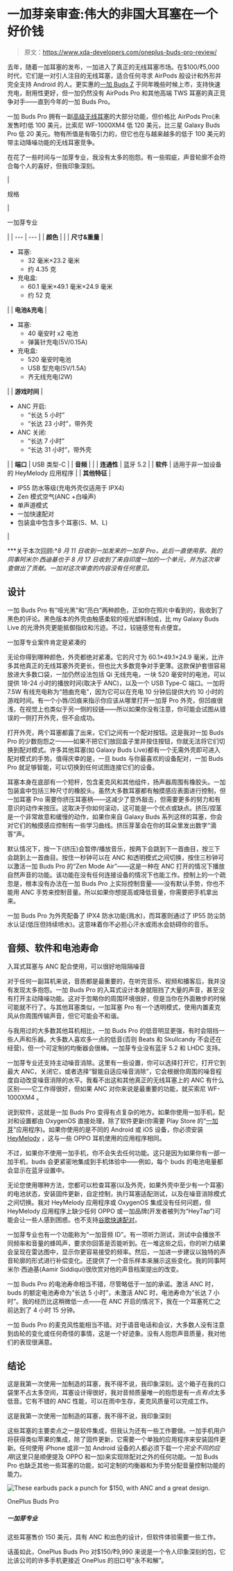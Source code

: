 # 一加芽亲审查:伟大的非国大耳塞在一个好价钱

> 原文：<https://www.xda-developers.com/oneplus-buds-pro-review/>

去年，随着一加耳塞的发布，一加进入了真正的无线耳塞市场。在$100/₹5,000 时代，它们是一对引人注目的无线耳塞，适合任何寻求 AirPods 般设计和外形并完全支持 Android 的人。更实惠的[一加 Buds Z](https://www.xda-developers.com/oneplus-buds-z-affordable-true-wireless-earbuds-fast-charging/) 于同年晚些时候上市，支持快速充电，耐用性更好，但一加仍然没有 AirPods Pro 和其他高端 TWS 耳塞的真正竞争对手——直到今年的一加 Buds Pro。

一加 Buds Pro 拥有一副[高级无线耳塞](https://www.xda-developers.com/best-wireless-earbuds/)的大部分功能，但价格比 AirPods Pro(未发售时)低 100 美元，比索尼 WF-1000XM4 低 120 美元，比三星 Galaxy Buds Pro 低 20 美元。物有所值是有吸引力的，但它也在与越来越多的低于 100 美元的带主动降噪功能的无线耳塞竞争。

在花了一些时间与一加芽专业，我没有太多的抱怨。有一些瑕疵，声音轮廓不会符合每个人的喜好，但我印象深刻。

| 

规格

 | 

一加芽专业

 |
| --- | --- |
| **颜色** |  |
| **尺寸&重量** | 

*   耳塞:
    *   32 毫米×23.2 毫米
    *   约 4.35 克
*   充电盒:
    *   60.1 毫米×49.1 毫米×24.9 毫米
    *   约 52 克

 |
| **电池&充电** | 

*   耳塞:
    *   40 毫安时 x2 电池
    *   弹簧针充电(5V/0.15A)
*   充电盒:
    *   520 毫安时电池
    *   USB 型充电(5V/1.5A)
    *   齐无线充电(2W)

 |
| **游戏时间** | 

*   ANC 开启:
    *   “长达 5 小时”
    *   “长达 23 小时”，带外壳
*   ANC 关闭:
    *   “长达 7 小时”
    *   “长达 31 小时”，带外壳

 |
| **端口** | USB 类型-C |
| **音频** |  |
| **连通性** | 蓝牙 5.2 |
| **软件** | 适用于非一加设备的 HeyMelody 应用程序 |
| **其他特征** | 

*   IP55 防水等级(充电外壳仅适用于 IPX4)
*   Zen 模式空气(ANC +白噪声)
*   单声道模式
*   一加快速配对
*   包装盒中包含多个耳塞(S、M、L)

 |

***关于本次回顾:**8 月 11 日收到一加发来的一加芽 Pro，此后一直使用芽。我的同事阿米尔·西迪基也于 8 月 17 日收到了来自印度一加的一个单元，并为这次审查做出了贡献。一加对这次审查的内容没有任何意见。*

## 设计

一加 Buds Pro 有“哑光黑”和“亮白”两种颜色，正如你在照片中看到的，我收到了黑色的评论。黑色版本的外壳由触感柔软的哑光塑料制成，比 my Galaxy Buds Live 的光滑外壳更能抵御指纹和污迹。不过，铰链感觉有点便宜。

一加芽专业案件肯定是紧凑的

无论你得到哪种颜色，外壳都绝对紧凑。它的尺寸为 60.1×49.1×24.9 毫米，比许多其他真正的无线耳塞外壳更长，但也比大多数竞争对手更薄。这款保护套很容易放进大多数口袋，一加仍然设法包括 Qi 无线充电，一块 520 毫安时的电池，可以提供 18-24 小时的播放时间(取决于 ANC)，以及一个 USB Type-C 端口。一加将 7.5W 有线充电称为“翘曲充电”，因为它可以在充电 10 分钟后提供大约 10 小时的游戏时间。有一个小唇/凹痕来指示你应该从哪里打开一加芽 Pro 外壳，但凹痕很浅，在视觉上也类似于另一侧的铰链——所以如果你没有注意，你可能会试图从错误的一侧打开外壳，但不会成功。

打开外壳，两个耳塞都露了出来，它们之间有一个配对按钮。这是我对一加 Buds Pro 的少数抱怨之一——如果不把它们放回盒子里并按住按钮，你就无法将它们切换到配对模式。许多其他耳塞(如 Galaxy Buds Live)都有一个无需外壳即可进入配对模式的手势。值得庆幸的是，一旦 buds 与你最喜欢的设备配对，一加 Buds Pro 就足够智能，可以切换到任何试图连接它们的设备。

耳塞本身在底部有一个短杆，包含麦克风和其他组件，扬声器周围有橡胶头。一加包装盒中包括三种尺寸的橡胶头。虽然大多数耳塞都有触摸感应表面进行控制，但一加耳塞 Pro 需要你挤压耳塞柄——这减少了意外敲击，但需要更多的努力和有意识的动作来按压。这取决于你如何滚动，这可能是一个优点或缺点。挤压/捏茎是一个非常故意和缓慢的动作，如果你来自 Galaxy Buds 系列这样的耳塞，你会对它们的触摸感应控制有一些学习曲线。挤压芽茎会在你的耳朵里发出数字“滴答”声。

默认情况下，按一下(挤压)会暂停/播放音乐，按两下会跳到下一首曲目，按三下会跳到上一首曲目。按住一秒钟可以在 ANC 和透明模式之间切换，按住三秒钟可以激活一加 Buds Pro 的“Zen Mode Air”——这是一种在 ANC 打开的情况下播放自然声音的功能。该功能在没有任何连接设备的情况下也能工作。控制上的一个疏忽是，根本没有办法在一加 Buds Pro 上实际控制音量——没有默认手势，你也不能用 ANC 手势来控制音量。所以如果你想提高或降低音量，你需要把手机拿出来。

一加 Buds Pro 为外壳配备了 IPX4 防水功能(溅水)，而耳塞则通过了 IP55 防尘防水认证(低压但持续喷水)。这意味着你不必担心汗水或雨水会妨碍你的音乐。

## 音频、软件和电池寿命

入耳式耳塞与 ANC 配合使用，可以很好地阻隔噪音

对于任何一副耳机来说，音质都是最重要的，在听完音乐、视频和播客后，我并没有发现太多抱怨。一加 Buds Pro 的入耳式设计本身就阻挡了大量的声音，甚至没有打开主动降噪功能。这对于忽略你的周围环境很好，但是当你在外面散步的时候可能就不行了。与其他耳塞类似，一加耳塞 Pro 有一个透明模式，使用内置麦克风从你周围传输声音，但它可能会不和谐。

与我用过的大多数其他耳机相比，一加 Buds Pro 的低音明显更强，有时会阻挡一些人声和乐器。大多数人喜欢多一点的低音(否则 Beats 和 Skullcandy 不会还在经营)，但一个可定制的均衡器会很棒。一加芽专业没有蓝牙 5.2 和 LHDC 支持。

一加芽专业还支持主动噪音消除。这里有一些设置，你可以选择打开它，打开它到最大 ANC，关闭它，或者选择“智能自适应噪音消除”，它会根据你周围的噪音程度自动改变噪音消除的水平。我看不出这和其他真正的无线耳塞上的 ANC 有什么区别——它工作得很好，但如果 ANC 对你来说是最重要的功能，就买索尼 WF-1000XM4 。

说到软件，这就是一加 Buds Pro 变得有点复杂的地方。如果你使用一加手机，配对和设置都由 OxygenOS 直接处理，除了软件更新(你需要 Play Store 的“[一加芽](https://play.google.com/store/apps/details?id=com.oneplus.twspods)”应用程序)。如果你使用的是不同的 Android 或 iOS 设备，你必须安装 [HeyMelody](https://play.google.com/store/apps/details?id=com.heytap.headset) ，这与一些 OPPO 耳机使用的应用程序相同。

不过，如果你不使用一加手机，你不会失去任何功能。这只是因为如果你有一部一加手机，buds 会更紧密地集成到手机体验中——例如，每个 buds 的电池电量都会显示在蓝牙设置中。

无论您使用哪种方法，您都可以检查耳塞(以及外壳，如果外壳中至少有一个耳塞)的电池状态，安装固件更新，自定控制，执行耳塞适配测试，以及在噪音消除模式之间切换。我对 HeyMelody 应用程序或 OxygenOS 集成没有任何问题，但 HeyMelody 应用程序上缺少任何 OPPO 或一加品牌(开发者被列为“HeyTap”)可能会让一些人感到困惑。也不支持[谷歌快速配对](https://www.xda-developers.com/bluetooth-peripherals-google-fast-pair/)。

一加芽专业也有一个功能称为“一加音频 ID”。有一项听力测试，测试中会播放不同频率和音量的蜂鸣声，要求你回答是否能听到。在一堆这些之后，你的听力结果会呈现在雷达图中，显示你更容易接受的频率。然后，一加进一步建议以独特的声音轮廓的形式进行补偿变化。还提供了一个音乐样本来展示这些变化。我的同事阿米尔·西迪基(Aamir Siddiqui)很欣赏对他的声音档案提出的改变。

一加 Buds Pro 的电池寿命相当不错，尽管略低于一加的承诺。激活 ANC 时，buds 的额定电池寿命为“长达 5 小时”，未激活 ANC 时，电池寿命为“长达 7 小时”。我的经历比这稍微低一点——在 ANC 开启的情况下，我在一个耳塞死亡之前达到了 4 小时 15 分钟。

一加 Buds Pro 的麦克风性能相当不错。对于语音电话和会议，大多数人没有注意到齿轮的变化或任何奇怪的事情，这是一个好迹象。没有人抱怨声音质量，我对他们的表现很满意。

## 结论

这是我第一次使用一加制造的耳塞，我不得不说，我印象深刻。这个箱子在我的口袋里不占太多空间，耳塞设计得很好，我对音频质量唯一的抱怨是有一点*有点*太多低音。它有不错的 ANC 性能，可以在雨中生存，麦克风质量可以完成工作。

这是我第一次使用一加制造的耳塞，我不得不说，我印象深刻

这些耳塞的主要卖点之一是软件集成，但我认为还有一些工作要做。一加手机用户将获得类似苹果的集成，除了固件更新，它需要一个单独的应用程序来安装固件更新。任何使用 iPhone 或非一加 Android 设备的人都必须下载一个*完全不同的应用*(这里只是顺便提及 OPPO 和一加)来实现除配对之外的任何功能。一加 Buds Pro 也缺乏其他一些耳塞的功能，如可定制的均衡器和为手势分配音量控制功能的能力。

 <picture>![These earbuds pack a punch for $150, with ANC and a great design.](img/ccc47b4ceb16b261897c03e276ba6d2a.png)</picture> 

OnePlus Buds Pro

##### 一加芽专业

这些耳塞售价 150 美元，具有 ANC 和出色的设计，但软件体验需要一些工作。

话虽如此，OnePlus Buds Pro 对$150/₹9,990 来说是一个令人印象深刻的包，它比该公司的许多手机更接近 OnePlus 的旧口号“永不和解”。